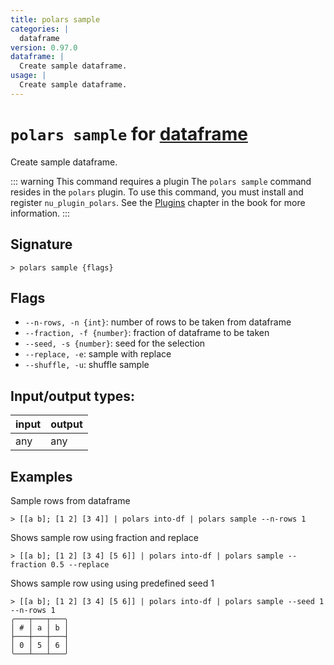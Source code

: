 ```yaml
---
title: polars sample
categories: |
  dataframe
version: 0.97.0
dataframe: |
  Create sample dataframe.
usage: |
  Create sample dataframe.
---
```

<!-- This file is automatically generated. Please edit the command in https://github.com/nushell/nushell instead. -->

# `polars sample` for [dataframe](/commands/categories/dataframe.md)

<div class='command-title'>Create sample dataframe.</div>

::: warning This command requires a plugin
The `polars sample` command resides in the `polars` plugin.
To use this command, you must install and register `nu_plugin_polars`.
See the [Plugins](/book/plugins.html) chapter in the book for more information.
:::

## Signature

```> polars sample {flags} ```

## Flags

 -  `--n-rows, -n {int}`: number of rows to be taken from dataframe
 -  `--fraction, -f {number}`: fraction of dataframe to be taken
 -  `--seed, -s {number}`: seed for the selection
 -  `--replace, -e`: sample with replace
 -  `--shuffle, -u`: shuffle sample


## Input/output types:

| input | output |
| ----- | ------ |
| any   | any    |

## Examples

Sample rows from dataframe
```nu
> [[a b]; [1 2] [3 4]] | polars into-df | polars sample --n-rows 1

```

Shows sample row using fraction and replace
```nu
> [[a b]; [1 2] [3 4] [5 6]] | polars into-df | polars sample --fraction 0.5 --replace

```

Shows sample row using using predefined seed 1
```nu
> [[a b]; [1 2] [3 4] [5 6]] | polars into-df | polars sample --seed 1 --n-rows 1
╭───┬───┬───╮
│ # │ a │ b │
├───┼───┼───┤
│ 0 │ 5 │ 6 │
╰───┴───┴───╯

```
